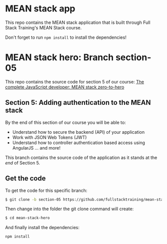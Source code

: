 # MEAN stack app

This repo contains the MEAN stack application that is built through  Full Stack Training's MEAN Stack course.

Don't forget to run `npm install` to install the dependencies!

# MEAN stack hero: Branch section-05

This repo contains the source code for section 5 of our course: [The complete JavaScript developer: MEAN stack zero-to-hero](http://www.fullstacktraining.com/courses/learn-the-mean-stack)

## Section 5: Adding authentication to the MEAN stack

By the end of this section of our course you will be able to:

* Understand how to secure the backend (API) of your application
* Work with JSON Web Tokens (JWT)
* Understand how to controller authentication based access using AngularJS
... and more!

This branch contains the source code of the application as it stands at the *end* of Section 5.

## Get the code

To get the code for this specific branch:

```bash
$ git clone -b section-05 https://github.com/fullstacktraining/mean-stack-hero.git
```

Then change into the folder the git clone command will create:

```bash
$ cd mean-stack-hero
```

And finally install the dependencies:

```bash
npm install
```
